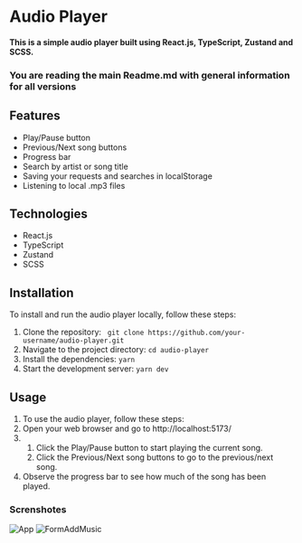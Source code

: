 # Audio Player

#### This is a simple audio player built using React.js, TypeScript, Zustand and SCSS.

### You are reading the main Readme.md with general information for all versions

## Features

- Play/Pause button
- Previous/Next song buttons
- Progress bar
- Search by artist or song title
- Saving your requests and searches in localStorage
- Listening to local .mp3 files

## Technologies

- React.js
- TypeScript
- Zustand
- SCSS

## Installation

To install and run the audio player locally, follow these steps:

1. Clone the repository: ` git clone https://github.com/your-username/audio-player.git`
2. Navigate to the project directory: `cd audio-player`
3. Install the dependencies: `yarn`
4. Start the development server: `yarn dev`

## Usage

1. To use the audio player, follow these steps:
2. Open your web browser and go to http://localhost:5173/
3. 1. Click the Play/Pause button to start playing the current song.
   2. Click the Previous/Next song buttons to go to the previous/next song.
4. Observe the progress bar to see how much of the song has been played.

### Screnshotes

![App](https://i2.paste.pics/NUMKX.png)
![FormAddMusic](https://i2.paste.pics/NUM45.png)

```

```
